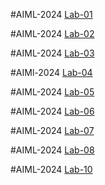 #AIML-2024
[Lab-01](https://github.com/divyanshuforaiml/2203A52014-AIML-2024.git)

#AIML-2024
[Lab-02](https://github.com/divyanshuforaiml/2203A52014-AIML-2024.git)

#AIML-2024
[Lab-03](https://github.com/divyanshuforaiml/2203A52014-AIML-2024.git)

#AIMl-2024
[Lab-04](https://github.com/divyanshuforaiml/2203A52014-AIML-2024.git)

#AIML-2024
[Lab-05](https://github.com/divyanshuforaiml/2203A52014-AIML-2024.git)

#AIML-2024
[Lab-06](https://github.com/divyanshuforaiml/2203A52014-AIML-2024.git)

#AIML-2024
[Lab-07](https://github.com/divyanshuforaiml/2203A52014-AIML-2024.git)

#AIML-2024
[Lab-08](https://github.com/divyanshuforaiml/2203A52014-AIML-2024.git)

#AIML-2024
[Lab-10](https://github.com/divyanshuforaiml/2203A52014-AIML-2024.git)

